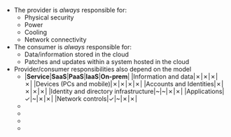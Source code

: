 - The provider is *always* responsible for:
	- Physical security
	- Power
	- Cooling
	- Network connectivity
- The consumer is *always* responsible for:
	- Data/information stored in the cloud
	- Patches and updates within a system hosted in the cloud
- Provider/consumer responsibilities also depend on the model
	- |**Service**|**SaaS**|**PaaS**|**IaaS**|**On-prem**|
	  |Information and data|✗|✗|✗|✗|
	  |Devices (PCs and mobile)|✗|✗|✗|✗|
	  |Accounts and Identities|✗|✗|✗|✗|
	  |Identity and directory infrastructure|~|~|✗|✗|
	  |Applications|✓|~|✗|✗|
	  |Network controls|✓|~|✗|✗|
	-
	-
	-
	-